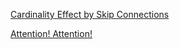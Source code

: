 [Cardinality Effect by Skip Connections](cardinality_effect.md)

[Attention! Attention!](attention.md)
